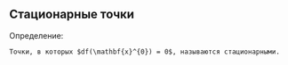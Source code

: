 ## Стационарные точки
Определение:
```spoiler-markdown
Точки, в которых $df(\mathbf{x}^{0}) = 0$, называются стационарными.
```
